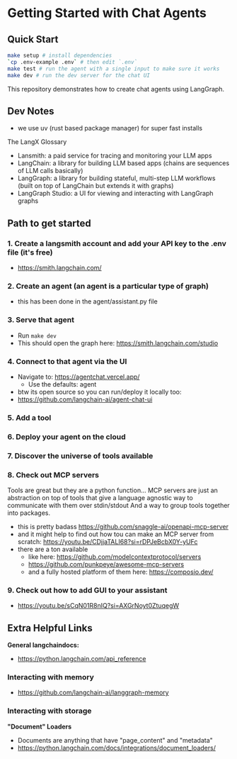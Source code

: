 # Getting Started with Chat Agents

## Quick Start
```bash
make setup # install dependencies
`cp .env-example .env` # then edit `.env`
make test # run the agent with a single input to make sure it works
make dev # run the dev server for the chat UI
```

This repository demonstrates how to create chat agents using LangGraph.

## Dev Notes
- we use uv (rust based package manager) for super fast installs

The LangX Glossary
- Lansmith: a paid service for tracing and monitoring your LLM apps
- LangChain: a library for building LLM based apps (chains are sequences of LLM calls basically)
- LangGraph: a library for building stateful, multi-step LLM workflows (built on top of LangChain but extends it with graphs)
- LangGraph Studio: a UI for viewing and interacting with LangGraph graphs

## Path to get started
### 1. Create a langsmith account and add your API key to the .env file (it's free)
   - https://smith.langchain.com/

### 2. Create an agent (an agent is a particular type of graph)
- this has been done in the agent/assistant.py file

### 3. Serve that agent
- Run `make dev`
- This should open the graph here: https://smith.langchain.com/studio

### 4. Connect to that agent via the UI
- Navigate to: https://agentchat.vercel.app/
  - Use the defaults: agent
- btw its open source so you can run/deploy it locally too:
- https://github.com/langchain-ai/agent-chat-ui

### 5. Add a tool

### 6. Deploy your agent on the cloud

### 7. Discover the universe of tools available

### 8. Check out MCP servers
Tools are great but they are a python function...
MCP servers are just an abstraction on top of tools that give a language agnostic way to communicate with them over stdin/stdout
And a way to group tools together into packages.

- this is pretty badass https://github.com/snaggle-ai/openapi-mcp-server
- and it might help to find out how tou can make an MCP server from scratch: https://youtu.be/CDjjaTALI68?si=rDPJeBcbX0Y-yUFc
- there are a ton available
  - like here: https://github.com/modelcontextprotocol/servers
  - https://github.com/punkpeye/awesome-mcp-servers
  - and a fully hosted platform of them here: https://composio.dev/

### 9. Check out how to add GUI to your assistant
- https://youtu.be/sCqN01R8nIQ?si=AXGrNoyt0ZtuqegW


## Extra Helpful Links

**General langchaindocs:**
- https://python.langchain.com/api_reference


### Interacting with memory
- https://github.com/langchain-ai/langgraph-memory


### Interacting with storage
**"Document" Loaders**
- Documents are anything that have "page_content" and "metadata"
- https://python.langchain.com/docs/integrations/document_loaders/